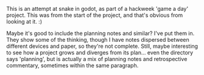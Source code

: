 This is an attempt at snake in godot, as part of a hackweek
'game a day' project. This was from the start of the project,
and that's obvious from looking at it. :)

Maybe it's good to include the planning notes and similar?
I've put them in. They show some of the thinking, though
I have notes dispersed between different devices and paper,
so they're not complete. Still, maybe interesting to see
how a project grows and diverges from its plan... even
the directory says 'planning', but is actually a mix of
planning notes and retrospective commentary, sometimes
within the same paragraph.
